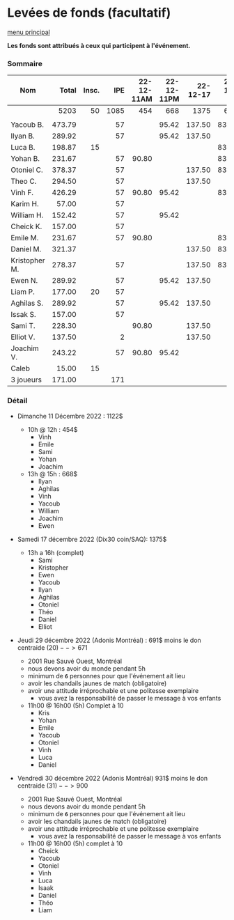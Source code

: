 # Levées de fonds (facultatif)

[menu principal](./readme.md)

**Les fonds sont attribués à ceux qui participent à l'événement.**

### Sommaire

| Nom           |  Total | Insc. | IPE | 22-12-11AM | 22-12-11PM | 22-12-17 | 22-12-29 | 22-12-30 | 
|---------------|-------:|----:|----:|--------------:|--------------:|-----------:|-----------:|-----------:|
|               |   5203 |  50 | 1085 |           454 |           668 |       1375 |        671 |        900 |
|               |        |     |      |               |               |            |            |            |
| Yacoub B.     | 473.79 |     |   57 |               |         95.42 |     137.50 |      83.87 |        100 |
| Ilyan B.      | 289.92 |     |   57 |               |         95.42 |     137.50 |            |            |
| Luca B.       | 198.87 |  15 |      |               |               |            |      83.87 |        100 |
| Yohan B.      | 231.67 |     |   57 |         90.80 |               |            |      83.87 |            |
| Otoniel C.    | 378.37 |     |   57 |               |               |     137.50 |      83.87 |        100 |
| Theo C.       | 294.50 |     |   57 |               |               |     137.50 |            |        100 |
| Vinh F.       | 426.29 |     |   57 |         90.80 |         95.42 |            |      83.87 |        100 |
| Karim H.      |  57.00 |     |   57 |               |               |            |            |            |
| William H.    | 152.42 |     |   57 |               |         95.42 |            |            |            |
| Cheick K.     | 157.00 |     |   57 |               |               |            |            |        100 |
| Emile M.      | 231.67 |     |   57 |         90.80 |               |            |      83.87 |            |
| Daniel M.     | 321.37 |     |      |               |               |     137.50 |      83.87 |        100 |
| Kristopher M. | 278.37 |     |   57 |               |               |     137.50 |      83.87 |            |
| Ewen N.       | 289.92 |     |   57 |               |         95.42 |     137.50 |            |            |
| Liam P.       | 177.00 |  20 |   57 |               |               |            |            |        100 |
| Aghilas S.    | 289.92 |     |   57 |               |         95.42 |     137.50 |            |            |
| Issak S.      | 157.00 |     |   57 |               |               |            |            |        100 |
| Sami T.       | 228.30 |     |      |         90.80 |               |     137.50 |            |            |
| Elliot V.     | 137.50 |     |    2 |               |               |     137.50 |            |            |
| Joachim V.    | 243.22 |     |   57 |         90.80 |         95.42 |            |            |            |
| Caleb         |  15.00 |  15 |      |               |               |            |            |            |
| 3 joueurs     | 171.00 |     |  171 |               |               |            |            |            |


### Détail

- Dimanche 11 Décembre 2022 : 1122$
  - 10h @ 12h : 454$
    + Vinh
    + Emile
    + Sami
    + Yohan
    + Joachim
  - 13h @ 15h : 668$
    + Ilyan
    + Aghilas
    + Vinh
    + Yacoub
    + William
    + Joachim
    + Ewen

 - Samedi 17 décembre 2022 (Dix30 coin/SAQ): 1375$
   - 13h a 16h (complet)
     - Sami
     - Kristopher
     - Ewen
     - Yacoub
     - Ilyan
     - Aghilas
     - Otoniel
     - Théo
     - Daniel
     - Elliot

 - Jeudi 29 décembre 2022 (Adonis Montréal) : 691$ moins le don centraide (20$) --> 671$
   - 2001 Rue Sauvé Ouest, Montréal
   - nous devons avoir du monde pendant 5h
   - minimum de **`6`** personnes pour que l'événement ait lieu
   - avoir les chandails jaunes de match (obligatoire)
   - avoir une attitude irréprochable et une politesse exemplaire
     - vous avez la responsabilité de passer le message à vos enfants
   - 11h00 @ 16h00 (5h) Complet à 10
     - Kris
     - Yohan
     - Emile
     - Yacoub
     - Otoniel
     - Vinh
     - Luca
     - Daniel

 - Vendredi 30 décembre 2022 (Adonis Montréal) 931$ moins le don centraide (31$) --> 900$
   - 2001 Rue Sauvé Ouest, Montréal
   - nous devons avoir du monde pendant 5h
   - minimum de **`6`** personnes pour que l'événement ait lieu
   - avoir les chandails jaunes de match (obligatoire)
   - avoir une attitude irréprochable et une politesse exemplaire
     - vous avez la responsabilité de passer le message à vos enfants
   - 11h00 @ 16h00 (5h) complet à 10
     - Cheick
     - Yacoub
     - Otoniel
     - Vinh
     - Luca
     - Isaak
     - Daniel
     - Théo
     - Liam
